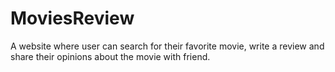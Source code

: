 # MoviesReview
A website where user can search for their favorite movie, write a review and share their opinions about the movie with friend.
